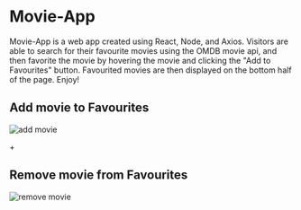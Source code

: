 # Movie-App

Movie-App is a web app created using React, Node, and Axios. Visitors are able to search for their favourite movies using the OMDB movie api, and then favorite the movie by hovering the movie and clicking the "Add to Favourites" button. Favourited movies are then displayed on the bottom half of the page. Enjoy!

## Add movie to Favourites

![add movie](https://github.com/TorontosFinest/movie-app/blob/master/docs/movie2.gif?raw=true)

+<img src>

## Remove movie from Favourites

![remove movie](https://github.com/TorontosFinest/movie-app/blob/master/docs/movie1.gif?raw=true)
